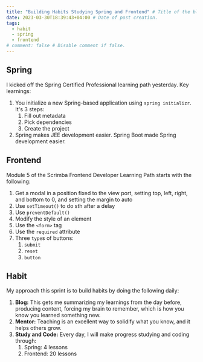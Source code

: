 ```yaml
---
title: "Building Habits Studying Spring and Frontend" # Title of the blog post.
date: 2023-03-30T18:39:43+04:00 # Date of post creation.
tags:
  - habit
  - spring
  - frontend
# comment: false # Disable comment if false.
---
```

## Spring
I kicked off the Spring Certified Professional learning path yesterday. Key learnings:
1. You initialize a new Spring-based application using `spring initializr`. It's 3 steps:
   1. Fill out metadata
   2. Pick dependencies
   3. Create the project
2. Spring makes JEE development easier. Spring Boot made Spring development easier.

## Frontend
Module 5 of the Scrimba Frontend Developer Learning Path starts with the following:
1. Get a modal in a position fixed to the view port, setting top, left, right, and bottom to 0, and setting the 
   margin to auto
2. Use `setTimeout()` to do sth after a delay
3. Use `preventDefault()` 
4. Modify the style of an element
5. Use the `<form>` tag 
6. Use the `required` attribute
7. Three `type`s of buttons:
   1. `submit`
   2. `reset`
   3. `button`

## Habit
My approach this sprint is to build habits by doing the following daily:
1. **Blog:** This gets me summarizing my learnings from the day before, producing content, forcing my brain to 
   remember, 
   which is how you know you learned something new.
2. **Mentor:** Teaching is an excellent way to solidify what you know, and it helps others grow.
3. **Study and Code:** Every day, I will make progress studying and coding through:
   1. Spring: 4 lessons
   2. Frontend: 20 lessons
